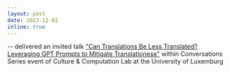 ```yaml
---
layout: post
date: 2023-12-01
inline: true
---
```


-- delivered an invited talk <a href="https://cucolab.uni.lu/blog/conversations-5-less-translated-translations/" target="blank">"Can Translations Be Less Translated? Leveraging GPT Prompts to Mitigate Translationese"</a> within Conversations Series event of Culture & Computation Lab at the University of Luxemburg

